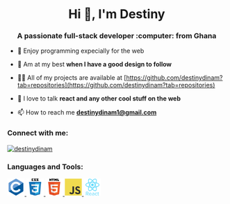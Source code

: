 <h1 align="center">Hi 👋, I'm Destiny</h1>
<h3 align="center">A passionate full-stack developer :computer: from Ghana</h3>


- 👯 Enjoy programming expecially for the web

- 🤝 Am at my best **when I have a good design to follow**

- 👨‍💻 All of my projects are available at [https://github.com/destinydinam?tab=repositories](https://github.com/destinydinam?tab=repositories)

- 💬 I love to talk **react and any other cool stuff on the web**

- 📫 How to reach me **destinydinam1@gmail.com**

<h3 align="left">Connect with me:</h3>
<p align="left">
<a href="https://instagram.com/destinydinam" target="blank"><img align="center" src="https://raw.githubusercontent.com/rahuldkjain/github-profile-readme-generator/master/src/images/icons/Social/instagram.svg" alt="destinydinam" height="30" width="40" /></a>
</p>

<h3 align="left">Languages and Tools:</h3>
<p align="left"> <a href="https://www.cprogramming.com/" target="_blank" rel="noreferrer"> <img src="https://raw.githubusercontent.com/devicons/devicon/master/icons/c/c-original.svg" alt="c" width="40" height="40"/> </a> <a href="https://www.w3schools.com/css/" target="_blank" rel="noreferrer"> <img src="https://raw.githubusercontent.com/devicons/devicon/master/icons/css3/css3-original-wordmark.svg" alt="css3" width="40" height="40"/> </a> <a href="https://www.w3.org/html/" target="_blank" rel="noreferrer"> <img src="https://raw.githubusercontent.com/devicons/devicon/master/icons/html5/html5-original-wordmark.svg" alt="html5" width="40" height="40"/> </a> <a href="https://developer.mozilla.org/en-US/docs/Web/JavaScript" target="_blank" rel="noreferrer"> <img src="https://raw.githubusercontent.com/devicons/devicon/master/icons/javascript/javascript-original.svg" alt="javascript" width="40" height="40"/> </a> <a href="https://reactjs.org/" target="_blank" rel="noreferrer"> <img src="https://raw.githubusercontent.com/devicons/devicon/master/icons/react/react-original-wordmark.svg" alt="react" width="40" height="40"/> </a> </p>
